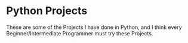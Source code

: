 # Python Projects

These are some of the Projects I have done in Python, and I think every Beginner/Intermediate Programmer must try these Projects.
